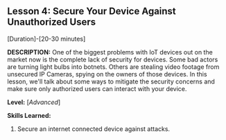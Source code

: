 ## Lesson 4: Secure Your Device Against Unauthorized Users
[Duration]-[20-30 minutes]

**DESCRIPTION:** One of the biggest problems with IoT devices out on the
market now is the complete lack of security for devices. Some bad actors
are turning light bulbs into botnets. Others are stealing video footage
from unsecured IP Cameras, spying on the owners of those devices. In
this lesson, we'll talk about some ways to mitigate the security
concerns and make sure only authorized users can interact with your
device.

**Level:** [*Advanced*]

**Skills Learned:**
1. Secure an internet connected device against attacks.

